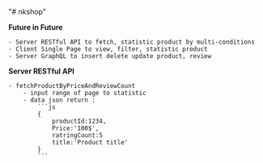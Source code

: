 "# nkshop" 

**Future in Future**

    - Server RESTful API to fetch, statistic product by multi-conditions
    - Client Single Page to view, filter, statistic product
    - Server GraphQL to insert delete update product, review

**Server RESTful API**

    - fetchProductByPriceAndReviewCount 
        - input range of page to statistic
        - data json return :
            ```js
            {
                productId:1234,
                Price:'100$',
                ratringCount:5
                title:'Product title'
            }
            ``` 
    